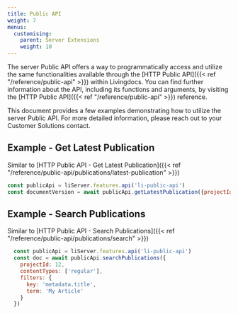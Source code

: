 ```yaml
---
title: Public API
weight: 7
menus:
  customising:
    parent: Server Extensions
    weight: 10
---
```


The server Public API offers a way to programmatically access and utilize the same functionalities available through the [HTTP Public API]({{< ref "/reference/public-api" >}}) within Livingdocs. You can find further information about the API, including its functions and arguments, by visiting the [HTTP Public API]({{< ref "/reference/public-api" >}}) reference.

This document provides a few examples demonstrating how to utilize the server Public API. For more detailed information, please reach out to your Customer Solutions contact.

## Example - Get Latest Publication

Similar to [HTTP Public API - Get Latest Publication]({{< ref "/reference/public-api/publications/latest-publication" >}})

```js
const publicApi = liServer.features.api('li-public-api')
const documentVersion = await publicApi.getLatestPublication({projectId: 12, documentId: 53})
```

## Example - Search Publications

Similar to [HTTP Public API - Search Publications]({{< ref "/reference/public-api/publications/search" >}})

```js
  const publicApi = liServer.features.api('li-public-api')
  const doc = await publicApi.searchPublications({
    projectId: 12,
    contentTypes: ['regular'],
    filters: {
      key: 'metadata.title',
      term: 'My Article'
    }
  })
```
